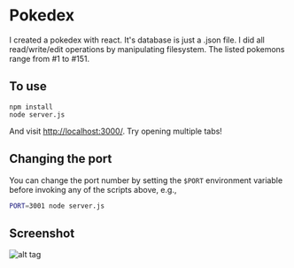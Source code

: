 # Pokedex

I created a pokedex with react. It's database is just a .json file. I did all read/write/edit operations by manipulating filesystem. The listed pokemons range from #1 to #151.

## To use
```
npm install  
node server.js  
```

And visit <http://localhost:3000/>. Try opening multiple tabs!

## Changing the port

You can change the port number by setting the `$PORT` environment variable before invoking any of the scripts above, e.g.,

```sh
PORT=3001 node server.js
```
## Screenshot
![alt tag](https://raw.githubusercontent.com/xinyzhang9/pokedex/master/screen.png)
